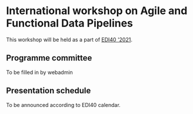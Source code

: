 # International workshop on Agile and Functional Data Pipelines

This workshop will be held as a part of [EDI40 '2021]().

## Programme committee

To be filled in by webadmin

## Presentation schedule

To be announced according to EDI40 calendar.
